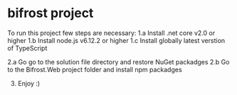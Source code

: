 # bifrost project
To run this project few steps are necessary:
1.a Install .net core v2.0 or higher
1.b Install node.js v6.12.2 or higher
1.c Install globally latest verstion of TypeScript

2.a Go go to the solution file directory and restore NuGet packadges
2.b Go to the Bifrost.Web project folder and install npm packadges

3. Enjoy :)
